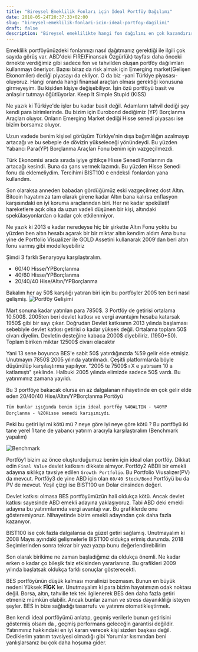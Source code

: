 ```yaml
---
title: "Bireysel Emeklilik Fonları için Ideal Portföy Dağılımı"
date: 2018-05-24T20:37:33+02:00
slug: "bireysel-emeklilik-fonlari-icin-ideal-portfoy-dagilimi"
draft: false
description: "Bireysel emeklilikte hangi fon dağılımı en çok kazandırır. Uzun vadede nasıl gelirimiz artar"
---
```


Emeklilik portföyünüzdeki fonlarınızı nasıl dağıtmanız gerektiği ile ilgili çok sayıda görüş var. ABD'deki FIRE(Finansak Özgürlük) tayfası daha önceki örnekte verdiğimiz gibi sadece fon ve tahvilden oluşan portföy dağılımları kullanmayı öneriyor.
Bazısı biraz da risk almak için Emerging market(Gelişen Ekonomiler) dediği piyasayı da ekliyor. O da biz -yani Türkiye piyasası- oluyoruz. Hangi oranda hangi finansal araçtan olması gerektiği konusuna girmeyeyim. Bu kişiden kişiye değişebiliyor. İşin özü portföyü basit ve anlaşılır tutmayı öğütlüyorlar. Keep It Simple Stupid (KISS)

Ne yazık ki Türkiye'de işler bu kadar basit değil. Adamların tahvil dediği şey kendi para birimlerinde. Bu bizim için Eurobond dediğimiz (YP) Borçlanma Araçları oluyor. Onların Emerging Market dediği Hisse senedi piyasası ise bizim borsamız oluyor.

Uzun vadede benim kişisel görüşüm Türkiye'nin dışa bağımlılığın azalmayıp artacağı ve bu sebeple de dövizin yükseleceği yönündeydi. Bu yüzden Yabancı Para(YP) Borçlanma Araçları Fonu benim için vazgeçilmezdi.

Türk Ekonomisi arada sırada iyiye gittikçe Hisse Senedi Fonlarının da artacağı kesindi. Buna da şans vermek lazımdı. Bu yüzden Hisse Senedi fonu da eklemeliydim. Tercihimi BIST100 e endeksli fonlardan yana kullandım.

Son olaraksa anneden babadan gördüğümüz eski vazgeçilmez dost Altın. Bitcoin hayatımıza tam olarak girene kadar Altın bana kalırsa enflasyon karşısındaki en iyi koruma araçlarından biri. Her ne kadar spekülatif hareketlere açık olsa da uzun vadeli düşünen bir kişi, altındaki spekülasyonlardan o kadar çok etkilenmiyor.

Ne yazık ki 2013 e kadar neredeyse hiç bir şirkette Altın Fonu yoktu bu yüzden ben altın hesabı açarak bir bir miktar altın kendim aldım
Ama bunu yine de Portfolio Visualizer ile GOLD Assetini kullanarak 2009'dan beri altın fonu varmış gibi modelleyebiliriz

Şimdi 3 farklı Senaryoyu karşılaştıralım.

* 60/40 Hisse/YPBorçlanma
* 40/60 Hisse/YPBorçlanma
* 20/40/40 Hise/Altın/YPBorçlanma

Bakalım her ay 50$ karşılığı yatıran biri için bu portföyler 2005 ten beri nasıl gelişmiş.
![Portföy Gelişimi](/img/ideal-bes/benchmark.png)

Mart sonuna kadar yatırılan para 7850\$. 3 Portföy de getirisi ortalama 10.500\$. 2005ten beri devlet katkısı ve vergi avantajını hesaba katarsak 1950\$ gibi bir sayı çıkar.  Doğrudan Devlet katkısının 2013 yılında başlaması sebebiyle devlet katkısı getirisi o kadar yüksek değil. Ortalama toplam 50\$ civarı diyelim. Devletin desteğine kabaca 2000\$ diyebiliriz. (1950+50). Toplam biriken miktar 12500\$ civarı olacaktır

Yani 13 sene boyunca BES'e sabit 50\$ yatırdığınızda %59 gelir elde etmişiz. Unutmayın 7850\$ 2005 yılında yatırılmadı. Çeşitli platformlarda böyle düşünülüp karşılaştırma yapılıyor. "2005 te 7500\$ ı X e yatırsam 10 a katlamıştı" şeklinde. Halbuki 2005 yılında elimizde sadece 50\$ vardı. Bu yatırımımız zamana yayıldı.

Bu 3 portföye bakacak olursa en az dalgalanan nihayetinde en çok gelir elde eden  20/40/40 Hise/Altın/YPBorçlanma Portöyü

`Tüm bunlar ışığında benim için ideal portföy %40ALTIN - %40YP Borçlanma - %20Hisse senedi karışımıydı`.

Peki bu getiri iyi mi kötü mü ? neye göre iyi neye göre kötü ? Bu portföyü iki tane yerel 1 tane de yabancı yatırım aracıyla karşılaştıralım (Benchmark yapalım)

![Benchmark](/img/ideal-bes/benchmark.png)

Portföy1 bizim az önce oluşturduğumuz benim için ideal olan portföy. Dikkat edin `Final Value` devlet katkısını dikkate almıyor.
Portföy2 ABDli bir emekli adayına sıklıkça tavsiye edilen `Growth Portfolio`. Bu Portfolio Viusalızer(PV) da mevcut.
Portföy3 de yine ABD için olan `60/40 Stock/Bond` Portföyü bu da PV de mevcut.
Yeşil çizgi ise BIST100 un Dolar cinsinden değeri.

Devlet katkısı olmasa BES portföyümüzün hali oldukça kötü. Ancak devlet katkısı sayesinde ABD emekli adayına yaklaşıyoruz. Tabi ABD deki emekli adayına bu yatırımlarında vergi avantajı var. Bu grafiklerde onu gösteremiyoruz. Nihayetinde bizim emekli adayından çok daha fazla kazanıyor.

BIST100 ise çok fazla dalgalansa da güzel getiri sağlamış. Unutmayalım ki 2008 Mayıs ayındaki gelişmelerle BIST100 oldukça erimiş durumda.
2018 Seçimlerinden sonra tekrar bir yazı yazıp bunu değerlendirebilirim

Son olarak birikime ne zaman başladığımız da oldukça önemli. Ne kadar erken o kadar ço bileşik faiz etkisinden yararlanırız. Bu grafikleri 2009 yılında başlatsak oldukça farklı sonuçlar gösterecekti.

BES portföyünün düşük kalması moralinizi bozmasın. Bunun en büyük nedeni Yüksek **FİGK** ler. Unutmayalım ki para bizim hayatımızın odak noktası değil. Borsa, altın, tahville tek tek ilgilenerek BES den daha fazla getiri etmeniz mümkün olabilir. Ancak bunlar zaman ve stress dayanıklılığı isteyen şeyler. BES in bize sağladığı tasarrufu ve yatırımı otomatikleştirmek.

Ben kendi ideal portföyümü anlatıp, geçmiş verilerle bunun getirisini göstermiş olsam da , geçmiş performans geleceğin garantisi değildir. Yatırımınız hakkındaki en iyi kararı verecek kişi sizden başkası değil. Dediklerim yatırım tavsiyesi olmadığı gibi Yorumlar kısmından beni yanlışlarsanız bu çok daha hoşuma gider.
